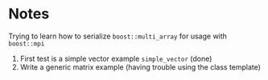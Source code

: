 Notes
===

Trying to learn how to serialize `boost::multi_array` for usage with `boost::mpi`

1. First test is a simple vector example `simple_vector` (done)
2. Write a generic matrix example (having trouble using the class template)
